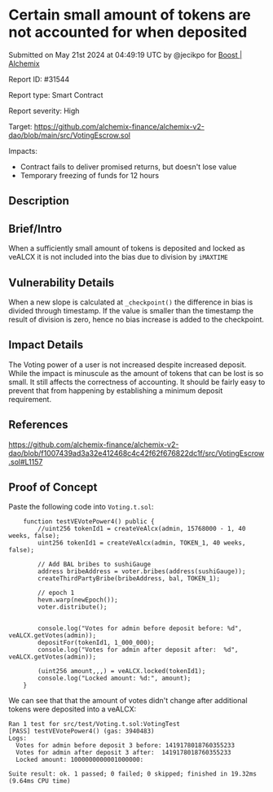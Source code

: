 
# Certain small amount of tokens are not accounted for when deposited

Submitted on May 21st 2024 at 04:49:19 UTC by @jecikpo for [Boost | Alchemix](https://immunefi.com/bounty/alchemix-boost/)

Report ID: #31544

Report type: Smart Contract

Report severity: High

Target: https://github.com/alchemix-finance/alchemix-v2-dao/blob/main/src/VotingEscrow.sol

Impacts:
- Contract fails to deliver promised returns, but doesn't lose value
- Temporary freezing of funds for 12 hours

## Description
## Brief/Intro
When a sufficiently small amount of tokens is deposited and locked as veALCX it is not included into the bias due to division by `iMAXTIME`

## Vulnerability Details
When a new slope is calculated at `_checkpoint()` the difference in bias is divided through timestamp. If the value is smaller than the timestamp the result of division is zero, hence no bias increase is added to the checkpoint.

## Impact Details
The Voting power of a user is not increased despite increased deposit. While the impact is minuscule as the amount of tokens that can be lost is so small. It still affects the correctness of accounting. It should be fairly easy to prevent that from happening by establishing a minimum deposit requirement.

## References
https://github.com/alchemix-finance/alchemix-v2-dao/blob/f1007439ad3a32e412468c4c42f62f676822dc1f/src/VotingEscrow.sol#L1157



## Proof of Concept
Paste the following code into `Voting.t.sol`:
```
    function testVEVotePower4() public {
        //uint256 tokenId1 = createVeAlcx(admin, 15768000 - 1, 40 weeks, false);
        uint256 tokenId1 = createVeAlcx(admin, TOKEN_1, 40 weeks, false);

        // Add BAL bribes to sushiGauge
        address bribeAddress = voter.bribes(address(sushiGauge));
        createThirdPartyBribe(bribeAddress, bal, TOKEN_1);

        // epoch 1
        hevm.warp(newEpoch());
        voter.distribute();
        

        console.log("Votes for admin before deposit before: %d", veALCX.getVotes(admin));
        depositFor(tokenId1, 1_000_000);
        console.log("Votes for admin after deposit after:  %d", veALCX.getVotes(admin));

        (uint256 amount,,,) = veALCX.locked(tokenId1);
        console.log("Locked amount: %d:", amount);
    }
```
We can see that that the amount of votes didn't change after additional tokens were deposited into a veALCX:
```
Ran 1 test for src/test/Voting.t.sol:VotingTest
[PASS] testVEVotePower4() (gas: 3940483)
Logs:
  Votes for admin before deposit 3 before: 1419178018760355233
  Votes for admin after deposit 3 after:  1419178018760355233
  Locked amount: 1000000000001000000:

Suite result: ok. 1 passed; 0 failed; 0 skipped; finished in 19.32ms (9.64ms CPU time)
```
